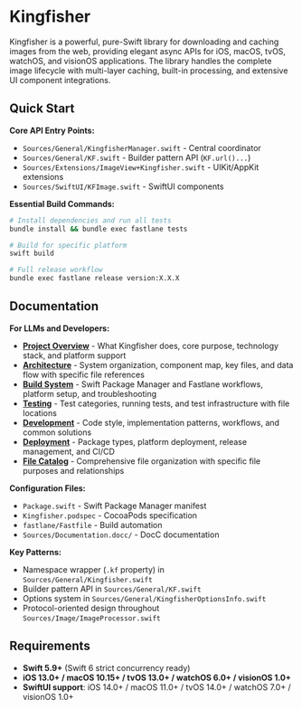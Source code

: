 <!-- Generated: 2025-06-15 12:45:00 UTC -->

# Kingfisher

Kingfisher is a powerful, pure-Swift library for downloading and caching images from the web, providing elegant async APIs for iOS, macOS, tvOS, watchOS, and visionOS applications. The library handles the complete image lifecycle with multi-layer caching, built-in processing, and extensive UI component integrations.

## Quick Start

**Core API Entry Points:**
- `Sources/General/KingfisherManager.swift` - Central coordinator
- `Sources/General/KF.swift` - Builder pattern API (`KF.url()...`)
- `Sources/Extensions/ImageView+Kingfisher.swift` - UIKit/AppKit extensions
- `Sources/SwiftUI/KFImage.swift` - SwiftUI components

**Essential Build Commands:**
```bash
# Install dependencies and run all tests
bundle install && bundle exec fastlane tests

# Build for specific platform
swift build

# Full release workflow
bundle exec fastlane release version:X.X.X
```

## Documentation

**For LLMs and Developers:**

- **[Project Overview](docs/project-overview.md)** - What Kingfisher does, core purpose, technology stack, and platform support
- **[Architecture](docs/architecture.md)** - System organization, component map, key files, and data flow with specific file references  
- **[Build System](docs/build-system.md)** - Swift Package Manager and Fastlane workflows, platform setup, and troubleshooting
- **[Testing](docs/testing.md)** - Test categories, running tests, and test infrastructure with file locations
- **[Development](docs/development.md)** - Code style, implementation patterns, workflows, and common solutions
- **[Deployment](docs/deployment.md)** - Package types, platform deployment, release management, and CI/CD
- **[File Catalog](docs/files.md)** - Comprehensive file organization with specific file purposes and relationships

**Configuration Files:**
- `Package.swift` - Swift Package Manager manifest
- `Kingfisher.podspec` - CocoaPods specification  
- `fastlane/Fastfile` - Build automation
- `Sources/Documentation.docc/` - DocC documentation

**Key Patterns:**
- Namespace wrapper (`.kf` property) in `Sources/General/Kingfisher.swift`
- Builder pattern API in `Sources/General/KF.swift` 
- Options system in `Sources/General/KingfisherOptionsInfo.swift`
- Protocol-oriented design throughout `Sources/Image/ImageProcessor.swift`

## Requirements

- **Swift 5.9+** (Swift 6 strict concurrency ready)
- **iOS 13.0+ / macOS 10.15+ / tvOS 13.0+ / watchOS 6.0+ / visionOS 1.0+**
- **SwiftUI support**: iOS 14.0+ / macOS 11.0+ / tvOS 14.0+ / watchOS 7.0+ / visionOS 1.0+